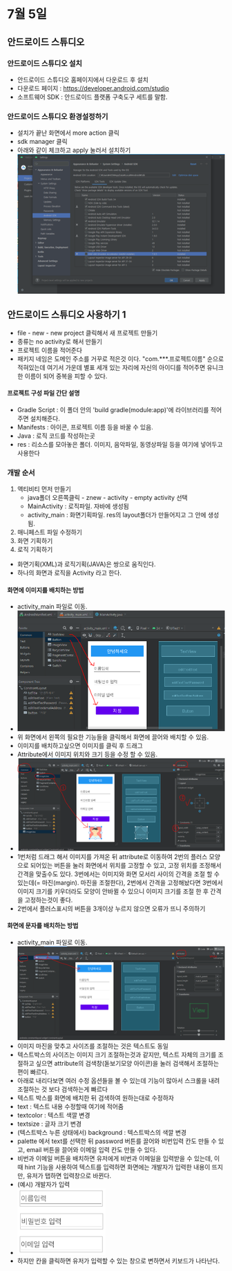 # 7월 5일

## 안드로이드 스튜디오
### 안드로이드 스튜디오 설치
- 안드로이드 스튜디오 홈페이지에서 다운로드 후 설치
- 다운로드 페이지 : https://developer.android.com/studio
- 소프트웨어 SDK : 안드로이드 플랫폼 구축도구 세트를 말함.

### 안드로이드 스튜디오 환경설정하기
- 설치가 끝난 화면에서 more action 클릭
- sdk manager 클릭
- 아래와 같이 체크하고 apply 눌러서 설치하기
![Alt text](image-18.png)


## 안드로이드 스튜디오 사용하기 1
- file - new - new project 클릭해서 새 프로젝트 만들기
- 종류는 no activity로 해서 만들기
- 프로젝트 이름을 적어준다
- 패키지 네임은 도메인 주소를 거꾸로 적은것 이다. "com.***.프로젝트이름" 순으로 적혀있는데 여기서 가운데 별표 세개 있는 자리에 자신의 아이디를 적어주면 유니크한 이름이 되어 중복을 피할 수 있다.
#### 프로젝트 구성 파일 간단 설명
- Gradle Script : 이 폴더 안의 'build gradle(module:app)'에 라이브러리를 적어주면 설치해준다.
- Manifests : 아이콘, 프로젝트 이름 등을 바꿀 수 있음.
- Java : 로직 코드를 작성하는곳
- res : 리소스를 모아놓은 폴더. 이미지, 음악파일, 동영상파일 등을 여기에 넣어두고 사용한다

### 개발 순서
1. 액티비티 먼저 만들기
   - java폴더 오른쪽클릭 - znew - activity - empty activity 선택
   - MainActivity : 로직파일. 자바에 생성됨
   - activity_main : 화면기획파일. res의 layout폴더가 만들어지고 그 안에 생성됨.
2. 매니페스트 파일 수정하기
3. 화면 기획하기
4. 로직 기획하기
- 화면기획(XML)과 로직기획(JAVA)은 쌍으로 움직인다.
- 하나의 화면과 로직을 Activity 라고 한다.


#### 화면에 이미지를 배치하는 방법
- activity_main 파일로 이동.
- ![Alt text](image-19.png)
- 위 화면에서 왼쪽의 필요한 기능들을 클릭해서 화면에 끌어와 배치할 수 있음.
- 이미지를 배치하고싶으면 이미지를 클릭 후 드래그
- Attribute에서 이미지 위치와 크기 등을 수정 할 수 있음.
- ![Alt text](image-20.png)
- 1번처럼 드래그 해서 이미지를 가져온 뒤 attribute로 이동하여 2번의 플러스 모양으로 되어있는 버튼을 눌러 화면에서 위치를 고정할 수 있고, 고정 위치를 조정해서 간격을 맞출수도 있다. 3번에서는 이미지와 화면 모서리 사이의 간격을 조절 할 수 있는데(= 마진(margin). 마진을 조절한다), 2번에서 간격을 고정해놨다면 3번에서 이미지 크기를 키우더라도 모양이 안바뀔 수 있으니 이미지 크기를 조절 한 후 간격을 고정하는것이 좋다.
- 2번에서 플러스표시의 버튼을 3개이상 누르지 않으면 오류가 뜨니 주의하기


#### 화면에 문자를 배치하는 방법
- activity_main 파일로 이동.
![Alt text](image-21.png)
- 이미지 마진을 맞추고 사이즈를 조절하는 것은 텍스트도 동일
- 텍스트박스의 사이즈는 이미지 크기 조절하는것과 같지만, 텍스트 자체의 크기를 조절하고 싶으면 attribute의 검색창(돋보기모양 아이콘)을 눌러 검색해서 조절하는 편이 빠르다.
- 아래로 내리다보면 여러 수정 옵션들을 볼 수 있는데 기능이 많아서 스크롤을 내려 조절하는 것 보다 검색하는게 빠르다
- 텍스트 박스를 화면에 배치한 뒤 검색하여 원하는대로 수정하자
- text : 텍스트 내용 수정할때 여기에 적어줌
- textcolor : 텍스트 색깔 변경
- textsize : 글자 크기 변경
- (텍스트박스 누른 상태에서) background : 텍스트박스의 색깔 변경
- palette 에서 text를 선택한 뒤 password 버튼를 끌어와 비번입력 칸도 만들 수 있고, email 버튼을 끌어와 이메일 입력 칸도 만들 수 있다.
- 비번과 이메일 버튼을 배치하면 유저에게 비번과 이메일을 입력받을 수 있는데, 이때 hint 기능을 사용하여 텍스트를 입력하면 화면에는 개발자가 입력한 내용이 뜨지만, 유저가 탭하면 입력창으로 바뀐다.
- (예시) 개발자가 입력
- ![Alt text](image-22.png)
- 하지만 칸을 클릭하면 유저가 입력할 수 있는 창으로 변하면서 키보드가 나타난다.

